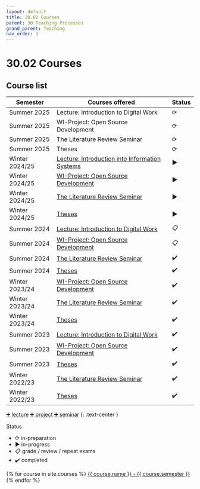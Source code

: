 ```yaml
---
layout: default
title: 30.02 Courses
parent: 30 Teaching Processes
grand_parent: Teaching
nav_order: 3
---
```


# 30.02 Courses

## Course list

**Semester**   | **Courses offered**                                                                       | **Status** |
-------------- | ----------------------------------------------------------------------------------------- | ---------- |
Summer 2025    | Lecture: Introduction to Digital Work                                                     | ⟳         |
Summer 2025    | WI-Project: Open Source Development                                                       | ⟳         |
Summer 2025    | The Literature Review Seminar                                                             | ⟳         |
Summer 2025    | Theses                                                                                    | ⟳         |
Winter 2024/25 | [Lecture: Introduction into Information Systems](../32_lectures/32.03.eidwi-ws2425.html)  | ▶          |
Winter 2024/25 | [WI-Project: Open Source Development](../33_projects/33.04.osd-ws24-25.html)              | ▶          |
Winter 2024/25 | [The Literature Review Seminar](../34_seminars/34.04.lrsem-ws24-25.html)                  | ▶          |
Winter 2024/25 | [Theses](../35_theses.html)                                                               | ▶          |
Summer 2024    | [Lecture: Introduction to Digital Work](../32_lectures/32.02.idw-ss24.html)               | 📋         |
Summer 2024    | [WI-Project: Open Source Development](../33_projects/33.03.osd-ss24.html)                 | 📋         |
Summer 2024    | [The Literature Review Seminar](../34_seminars/34.03.lrsem-ss24.html)                     | ✔️          |
Summer 2024    | [Theses](../35_theses.html)                                                               | ✔️          |
Winter 2023/24 | [WI-Project: Open Source Development](../33_projects/33.02.osd-ws23-24.html)              | ✔️          |
Winter 2023/24 | [The Literature Review Seminar](../34_seminars/34.02.lrsem-ws23-24.html)                  | ✔️          |
Winter 2023/24 | [Theses](../35_theses.html)                                                               | ✔️          |
Summer 2023    | [Lecture: Introduction to Digital Work](../32_lectures/32.01.idw-ss23.html)               | ✔️          |
Summer 2023    | [WI-Project: Open Source Development](../33_projects/33.01.osd-ss23.html)                 | ✔️          |
Summer 2023    | [Theses](../35_theses.html)                                                               | ✔️          |
Winter 2022/23 | [The Literature Review Seminar](../34_seminars/34.01.lrsem-ws22-23.html)                  | ✔️          |
Winter 2022/23 | [Theses](../35_theses.html)                                                               | ✔️          |

[➕ lecture](30.10.lecture.html) [➕ project](30.12.projects.html) [➕ seminar](30.11.seminars.html)
{: .text-center }

Status

- ⟳ in-preparation
- ▶ in-progress
- 📋 grade / review / repeat exams
- ✔️ completed

{% for course in site.courses %}
    <a href="handbook/{{ course.url}}">
      {{ course.name }} - {{ course.semester }}
    </a>
{% endfor %}